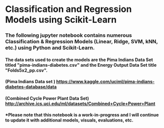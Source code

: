 # Classification and Regression Models using Scikit-Learn

### The following jupyter notebook contains numerous Classification & Regression Models (Linear, Ridge, SVM, kNN, etc.) using Python and Scikit-Learn. 

#### The data sets used to create the models are the Pima Indians Data Set titled "pima-indians-diabetes.csv" and the Energy Output Data Set title "Folds5x2_pp.csv".
#### (Pima Indians Data set ) https://www.kaggle.com/uciml/pima-indians-diabetes-database/data
#### (Combined Cycle Power Plant Data Set) http://archive.ics.uci.edu/ml/datasets/Combined+Cycle+Power+Plant

#### *Please note that this notebook is a work-in-progress and I will continue to update it with additional models, visuals, evaluations, etc.
